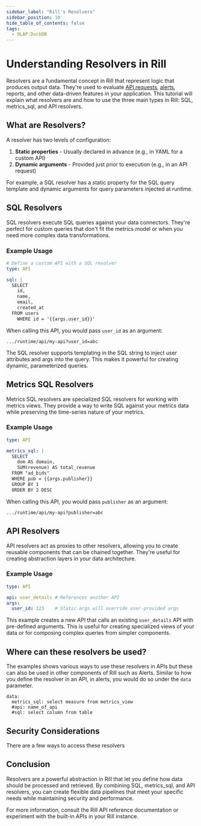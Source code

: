 ```yaml
---
sidebar_label: "Rill's Resolvers"
sidebar_position: 10
hide_table_of_contents: false
tags:
  - OLAP:DuckDB
---
```


# Understanding Resolvers in Rill

Resolvers are a fundamental concept in Rill that represent logic that produces output data. They're used to evaluate [API requests](/integrate/custom-apis/), [alerts](/explore/alerts/), reports, and other data-driven features in your application. This tutorial will explain what resolvers are and how to use the three main types in Rill: SQL, metrics_sql, and API resolvers.

## What are Resolvers?

A resolver has two levels of configuration:
1. **Static properties** - Usually declared in advance (e.g., in YAML for a custom API)
2. **Dynamic arguments** - Provided just prior to execution (e.g., in an API request)

For example, a SQL resolver has a static property for the SQL query template and dynamic arguments for query parameters injected at runtime.

## SQL Resolvers

SQL resolvers execute SQL queries against your data connectors. They're perfect for custom queries that don't fit the metrics model or when you need more complex data transformations.

### Example Usage

```yaml
# Define a custom API with a SQL resolver
type: API

sql: |
  SELECT 
    id, 
    name, 
    email, 
    created_at 
  FROM users 
    WHERE id = '{{args.user_id}}'
```

When calling this API, you would pass `user_id` as an argument:

```
.../runtime/api/my-api?user_id=abc
```

The SQL resolver supports templating in the SQL string to inject user attributes and args into the query. This makes it powerful for creating dynamic, parameterized queries.

## Metrics SQL Resolvers

Metrics SQL resolvers are specialized SQL resolvers for working with metrics views. They provide a way to write SQL against your metrics data while preserving the time-series nature of your metrics.

### Example Usage

```yaml
type: API

metrics_sql: |
  SELECT 
    dom AS domain,
    SUM(revenue) AS total_revenue
  FROM "ad_bids"
  WHERE pub = {{args.publisher}}
  GROUP BY 1
  ORDER BY 2 DESC
```

When calling this API, you would pass `publisher` as an argument:

```
.../runtime/api/my-api?publisher=abc
```

## API Resolvers

API resolvers act as proxies to other resolvers, allowing you to create reusable components that can be chained together. They're useful for creating abstraction layers in your data architecture.

### Example Usage

```yaml
type: API

api: user_details # References another API
args:
  user_id: 123    # Static args will override user-provided args
```

This example creates a new API that calls an existing `user_details` API with pre-defined arguments. This is useful for creating specialized views of your data or for composing complex queries from simpler components.

## Where can these resolvers be used? 

The examples shows various ways to use these resolvers in APIs but these can also be used in other components of Rill such as Alerts. Similar to how you define the resolver in an API, in alerts, you would do so under the `data` parameter.

```
data:
  metrics_sql: select measure from metrics_view
  #api: name_of_api
  #sql: select column from table
```



## Security Considerations

There are a few ways to access these resolvers 

## Conclusion

Resolvers are a powerful abstraction in Rill that let you define how data should be processed and retrieved. By combining SQL, metrics_sql, and API resolvers, you can create flexible data pipelines that meet your specific needs while maintaining security and performance.

For more information, consult the Rill API reference documentation or experiment with the built-in APIs in your Rill instance. 